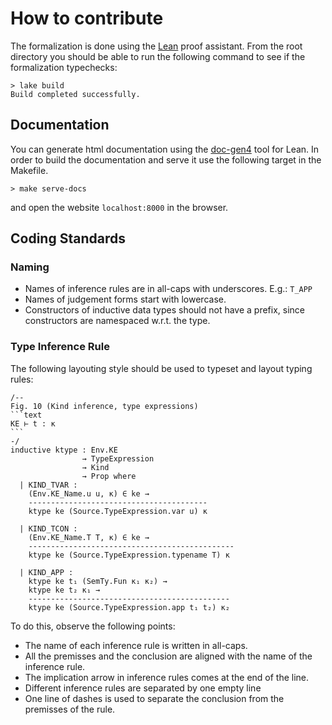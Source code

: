 # How to contribute

The formalization is done using the [Lean](https://lean-lang.org) proof assistant.
From the root directory you should be able to run the following command to see if the formalization typechecks:

```console
> lake build
Build completed successfully.
```

## Documentation

You can generate html documentation using the [doc-gen4](https://github.com/leanprover/doc-gen4) tool for Lean.
In order to build the documentation and serve it use the following target in the Makefile.

```console
> make serve-docs
```
and open the website `localhost:8000` in the browser.

## Coding Standards

### Naming

- Names of inference rules are in all-caps with underscores. E.g.: `T_APP`
- Names of judgement forms start with lowercase.
- Constructors of inductive data types should not have a prefix, since constructors are namespaced w.r.t. the type.

### Type Inference Rule

The following layouting style should be used to typeset and layout typing rules:

````lean
/--
Fig. 10 (Kind inference, type expressions)
```text
KE ⊢ t : κ
```
-/
inductive ktype : Env.KE
                → TypeExpression
                → Kind
                → Prop where
  | KIND_TVAR :
    (Env.KE_Name.u u, κ) ∈ ke →
    ----------------------------------------
    ktype ke (Source.TypeExpression.var u) κ

  | KIND_TCON :
    (Env.KE_Name.T T, κ) ∈ ke →
    ----------------------------------------------
    ktype ke (Source.TypeExpression.typename T) κ

  | KIND_APP :
    ktype ke t₁ (SemTy.Fun κ₁ κ₂) →
    ktype ke t₂ κ₁ →
    ---------------------------------------------
    ktype ke (Source.TypeExpression.app t₁ t₂) κ₂
````

To do this, observe the following points:

- The name of each inference rule is written in all-caps.
- All the premisses and the conclusion are aligned with the name of the inference rule.
- The implication arrow in inference rules comes at the end of the line.
- Different inference rules are separated by one empty line
- One line of dashes is used to separate the conclusion from the premisses of the rule.

